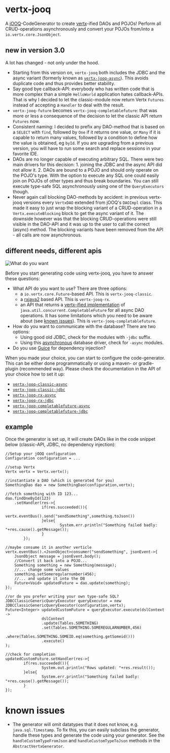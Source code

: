 # vertx-jooq
A [jOOQ](http://www.jooq.org/)-CodeGenerator to create [vertx](http://vertx.io/)-ified DAOs and POJOs!
Perform all CRUD-operations asynchronously and convert your POJOs from/into a `io.vertx.core.JsonObject`.

## new in version 3.0
A lot has changed - not only under the hood.
- Starting from this version on, `vertx-jooq` both includes the JDBC
and the async variant (formerly known as [`vertx-jooq-async`](https://github.com/jklingsporn/vertx-jooq-async/)). This
 avoids duplicate code and thus provides better stability.
- Say good bye callback-API: everybody who has written code that is more complex than a simple `HelloWorld` application
 hates callback-APIs. That is why I decided to let the classic-module now return Vertx `Futures` instead of accepting a
 `Handler` to deal with the result.
- `vertx-jooq-future` becomes `vertx-jooq-completablefuture`: that was more or less a consequence of the decision to let the
classic API return `Futures` now.
- Consistent naming: I decided to prefix any DAO-method that is based on a `SELECT` with `find`, followed by `One` if
it returns one value, or `Many` if it is capable to return many values, followed by a condition to define how the value is
obtained, eg `byId`. If you are upgrading from a previous version, you will have to run some search and replace sessions in your favorite IDE.
- DAOs are no longer capable of executing arbitrary SQL. There were two main drivers for this decision: 1. joining the JDBC
 and the async API did not allow it. 2. DAOs are bound to a POJO and should only operate on the POJO's type. With the option to execute any
  SQL one could easily join on POJOs of other types and thus break boundaries. You can still execute type-safe SQL asynchronously
  using one of the `QueryExecutors` though.
- Never again call blocking DAO-methods by accident: in previous vertx-jooq versions every `VertxDAO` extended from jOOQ's `DAOImpl` class.
This made it easy to just wrap the blocking variant of a CRUD-operation in a `Vertx.executeBlocking` block to get the async variant
  of it. The downside however was that the blocking CRUD-operations were still visible in the DAO-API and it was up to the user
  to call the correct (async) method. The blocking variants have been removed from the API - all calls are now asynchronous.

## different needs, different apis
![What do you want](https://media.giphy.com/media/E87jjnSCANThe/giphy.gif)

Before you start generating code using vertx-jooq, you have to answer these questions:
- What API do you want to use? There are three options:
  - a `io.vertx.core.Future`-based API. This is `vertx-jooq-classic`.
  - a [rxjava2](https://github.com/ReactiveX/RxJava) based API. This is `vertx-jooq-rx`.
  - an API that returns a [vertx-ified implementation](https://github.com/cescoffier/vertx-completable-future)
  of `java.util.concurrent.CompletableFuture` for all async DAO operations. It has some limitations which you need to be aware about (see [known issues](https://github.com/jklingsporn/vertx-jooq#known-issues)).
  This is `vertx-jooq-completablefuture`.
- How do you want to communicate with the database? There are two options:
  - Using good old JDBC, check for the modules with `-jdbc` suffix.
  - Using this [asynchronous](https://github.com/mauricio/postgresql-async) database driver, check for `-async` modules.
- Do you use [Guice](https://github.com/google/guice) for dependency injection?

When you made your choice, you can start to configure the code-generator. This can be either done programmatically or
 using a maven- or gradle-plugin (recommended way). Please check the documentation in the API of your choice how to set it up:

- [`vertx-jooq-classic-async`](vertx-jooq-classic-async)
- [`vertx-jooq-classic-jdbc`](vertx-jooq-classic-jdbc)
- [`vertx-jooq-rx-async`](vertx-jooq-rx-async)
- [`vertx-jooq-rx-jdbc`](vertx-jooq-rx-jdbc)
- [`vertx-jooq-completablefuture-async`](vertx-jooq-completablefuture-async)
- [`vertx-jooq-completablefuture-jdbc`](vertx-jooq-completablefuture-jdbc)


## example
Once the generator is set up, it will create DAOs like in the code snippet below (classic-API, JDBC, no dependency injection):
```
//Setup your jOOQ configuration
Configuration configuration = ...

//setup Vertx
Vertx vertx = Vertx.vertx();

//instantiate a DAO (which is generated for you)
SomethingDao dao = new SomethingDao(configuration,vertx);

//fetch something with ID 123...
dao.findOneById(123)
    .setHandler(res->{
        		if(res.succeeded()){
            		vertx.eventBus().send("sendSomething",something.toJson())
        		}else{
        				System.err.println("Something failed badly: "+res.cause().getMessage());
        		}
        });

//maybe consume it in another verticle
vertx.eventBus().<JsonObject>consumer("sendSomething", jsonEvent->{
    JsonObject message = jsonEvent.body();
    //Convert it back into a POJO...
    Something something = new Something(message);
    //... change some values
    something.setSomeregularnumber(456);
    //... and update it into the DB
    Future<Void> updatedFuture = dao.update(something);
});

//or do you prefer writing your own type-safe SQL?
JDBCClassicGenericQueryExecutor queryExecutor = new JDBCClassicGenericQueryExecutor(configuration,vertx);
Future<Integer> updatedCustomFuture = queryExecutor.execute(dslContext ->
				dslContext
				.update(Tables.SOMETHING)
				.set(Tables.SOMETHING.SOMEREGULARNUMBER,456)
				.where(Tables.SOMETHING.SOMEID.eq(something.getSomeid()))
				.execute()
);

//check for completion
updatedCustomFuture.setHandler(res->{
		if(res.succeeded()){
				System.out.println("Rows updated: "+res.result());
		}else{
				System.err.println("Something failed badly: "+res.cause().getMessage());
		}
});
```

# known issues
- The generator will omit datatypes that it does not know, e.g. `java.sql.Timestamp`. To fix this, you can easily subclass the generator, handle these types and generate the code using your generator.
 See the `handleCustomTypeFromJson` and `handleCustomTypeToJson` methods in the `AbstractVertxGenerator`.
